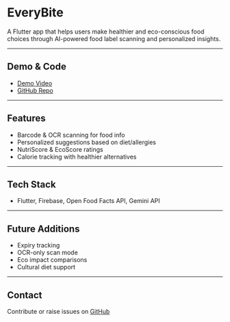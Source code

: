 # EveryBite

A Flutter app that helps users make healthier and eco-conscious food choices through AI-powered food label scanning and personalized insights.

---

## Demo & Code

- [Demo Video](https://youtu.be/h5BtAH1u0sE)
- [GitHub Repo](https://github.com/bushra931/EveryBitee)

---

## Features

- Barcode & OCR scanning for food info
- Personalized suggestions based on diet/allergies
- NutriScore & EcoScore ratings
- Calorie tracking with healthier alternatives

---

## Tech Stack

- Flutter, Firebase, Open Food Facts API, Gemini API

---

## Future Additions

- Expiry tracking
- OCR-only scan mode
- Eco impact comparisons
- Cultural diet support

---

## Contact

Contribute or raise issues on [GitHub](https://github.com/bushra931/EveryBitee)
